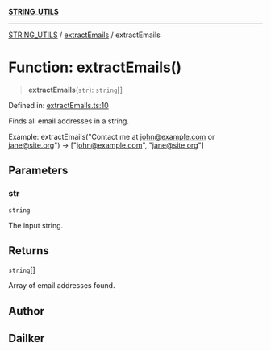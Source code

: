 [**STRING_UTILS**](../../README.md)

***

[STRING_UTILS](../../README.md) / [extractEmails](../README.md) / extractEmails

# Function: extractEmails()

> **extractEmails**(`str`): `string`[]

Defined in: [extractEmails.ts:10](https://github.com/dailker/everyutil/blob/cd83594652ff9d46103fc9b538a3c8e57fe8fde5/src/string/extractEmails.ts#L10)

Finds all email addresses in a string.

Example: extractEmails("Contact me at john@example.com or jane@site.org") → ["john@example.com", "jane@site.org"]

## Parameters

### str

`string`

The input string.

## Returns

`string`[]

Array of email addresses found.

## Author

## Dailker
